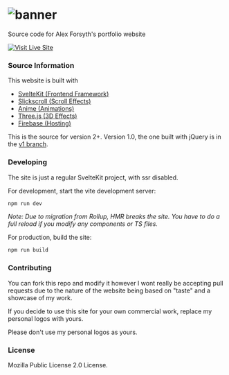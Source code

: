 # <img src="banner.jpg" align="center" alt="banner"/>

Source code for Alex Forsyth's portfolio website

[![Visit Live Site](https://img.shields.io/badge/Visit%20Live%20Site-222224?style=for-the-badge)](https://alexforsyth.com)

### Source Information

This website is built with

- [SvelteKit (Frontend Framework)](https://kit.svelte.dev/)
- [Slickscroll (Scroll Effects)](https://github.com/alexforsyth1/slickscrolljs)
- [Anime (Animations)](https://github.com/juliangarnier/anime)
- [Three.js (3D Effects)](https://github.com/mrdoob/three.js/)
- [Firebase (Hosting)](https://firebase.google.com/docs/hosting)

This is the source for version 2+. Version 1.0, the one built with jQuery is in the [v1 branch](https://github.com/alexforsyth1/alexforsyth-portfolio/tree/v1).

### Developing

The site is just a regular SvelteKit project, with ssr disabled.

For development, start the vite development server:

```bash
npm run dev
```

*Note: Due to migration from Rollup, HMR breaks the site. You have to do a full reload if you modify any components or TS files.*

For production, build the site:

```bash
npm run build
```

### Contributing

You can fork this repo and modify it however I wont really be accepting pull requests due to the nature of the website being based on "taste" and a showcase of my work.

If you decide to use this site for your own commercial work, replace my personal logos with yours.

Please don't use my personal logos as yours.

### License

Mozilla Public License 2.0 License.
